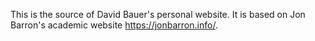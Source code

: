 This is the source of David Bauer's personal website. It is based on Jon Barron's academic website https://jonbarron.info/.
